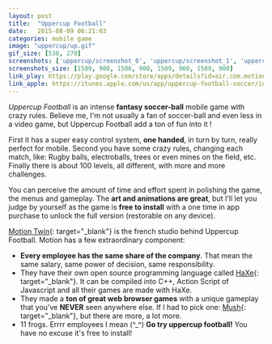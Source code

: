 ```yaml
---
layout: post
title:  "Uppercup Football"
date:   2015-08-09 06:21:03
categories: mobile game
image: "uppercup/up.gif"
gif_size: [530, 270]
screenshots: ['uppercup/screenshot_0', 'uppercup/screenshot_1', 'uppercup/screenshot_2', 'uppercup/screenshot_3']
screenshots_size: [1509, 900, 1506, 900, 1509, 900, 1509, 900]
link_play: https://play.google.com/store/apps/details?id=air.com.motiontwin.UppercupFootball
link_apple: https://itunes.apple.com/us/app/uppercup-football-soccer/id881006708
---
```

*Uppercup Football* is an intense **fantasy soccer-ball** mobile game with crazy rules. Believe me, I'm not usually a fan of soccer-ball and even less in a video game, but Uppercup Football add a ton of fun into it !<!--more-->

First it has a super easy control system, **one handed**, in turn by turn, really perfect for mobile. Second you have some crazy rules, changing each match, like: Rugby balls, electroballs, trees or even mines on the field, etc. Finally there is about 100 levels, all different, with more and more challenges.

You can perceive the amount of time and effort spent in polishing the game, the menus and gameplay. The **art and animations are great**, but I'll let you judge by yourself as the game is **free to install** with a one time in app purchase to unlock the full version (restorable on any device). 

[Motion Twin](https://motion-twin.com/){: target="_blank"} is the french studio behind Uppercup Football. Motion has a few extraordinary component:

 * **Every employee has the same share of the company**. That mean the same salary, same power of decision, same responsibility.
 * They have their own open source programming language called [HaXe](http://haxe.org/){: target="_blank"}. It can be compiled into C++, Action Script of Javascript and all their games are made with HaXe.
 * They made a **ton of great web browser games** with a unique gameplay that you've **NEVER** seen anywhere else. If I had to pick one: [Mush](http://mush.twinoid.com/){: target="_blank"}, but there are more, a lot more.
 * 11 frogs. Errrr employees I mean (^_^)
**Go try uppercup football!** You have no excuse it's free to install!
